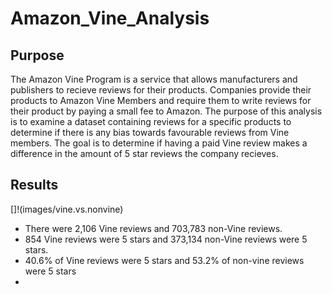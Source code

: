 # Amazon_Vine_Analysis

## Purpose
The Amazon Vine Program is a service that allows manufacturers and publishers to recieve reviews for their products. Companies provide their products to Amazon Vine Members and require them to write reviews for their product by paying a small fee to Amazon. The purpose of this analysis is to examine a dataset containing reviews for a specific products to determine if there is any bias towards favourable reviews from Vine members. The goal is to determine if having a paid Vine review makes a difference in the amount of 5 star reviews the company recieves. 

## Results
[]!(images/vine.vs.nonvine)
- There were 2,106 Vine reviews and 703,783 non-Vine reviews.
- 854 Vine reviews were 5 stars and 373,134 non-Vine reviews were 5 stars.
- 40.6% of Vine reviews were 5 stars and 53.2% of non-vine reviews were 5 stars
- 


